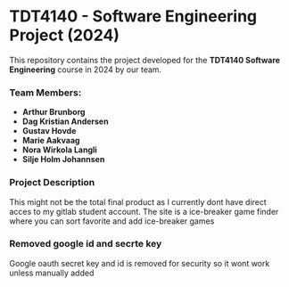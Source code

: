 # TDT4140 - Software Engineering Project (2024)

This repository contains the project developed for the **TDT4140 Software Engineering** course in 2024 by our team.

### Team Members:
- **Arthur Brunborg**
- **Dag Kristian Andersen**
- **Gustav Hovde**
- **Marie Aakvaag**
- **Nora Wirkola Langli**
- **Silje Holm Johannsen**

### Project Description
This might not be the total final product as I currently dont have direct acces to my gitlab student account.
The site is a ice-breaker game finder where you can sort favorite and add ice-breaker games

### Removed google id and secrte key
Google oauth secret key and id is removed for security so it wont work unless manually added
